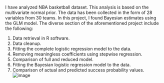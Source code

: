 I have analyzed NBA basketball dataset. This analysis is based on the multivariate normal prior. The data has been collected in the form of 28 variables from 30 teams. In this project, I found Bayesian estimates using the GLM model. The diverse section of the aforementioned project include the following:
1.	Data retrieval in R software.
2.	Data cleanup.
3.	Fitting the complete logistic regression model to the data.
4.	Removing meaningless coefficients using stepwise regression.
5.	Comparison of full and reduced model.
6.	Fitting the Bayesian logistic regression model to the data.
7.	Comparison of actual and predicted success probability values.
![image](https://user-images.githubusercontent.com/50500456/202864189-052d5c88-1007-41b8-b4ed-5b7d8f3dd89e.png)

